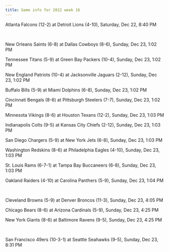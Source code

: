 ```yaml
---
title: Game info for 2012 week 16
---
```

Atlanta Falcons (12-2) at Detroit Lions (4-10), Saturday, Dec 22, 8:40 PM


<br/>

New Orleans Saints (6-8) at Dallas Cowboys (8-6), Sunday, Dec 23, 1:02 PM

Tennessee Titans (5-9) at Green Bay Packers (10-4), Sunday, Dec 23, 1:02 PM

New England Patriots (10-4) at Jacksonville Jaguars (2-12), Sunday, Dec 23, 1:02 PM

Buffalo Bills (5-9) at Miami Dolphins (6-8), Sunday, Dec 23, 1:02 PM

Cincinnati Bengals (8-6) at Pittsburgh Steelers (7-7), Sunday, Dec 23, 1:02 PM

Minnesota Vikings (8-6) at Houston Texans (12-2), Sunday, Dec 23, 1:03 PM

Indianapolis Colts (9-5) at Kansas City Chiefs (2-12), Sunday, Dec 23, 1:03 PM

San Diego Chargers (5-9) at New York Jets (6-8), Sunday, Dec 23, 1:03 PM

Washington Redskins (8-6) at Philadelphia Eagles (4-10), Sunday, Dec 23, 1:03 PM

St. Louis Rams (6-7-1) at Tampa Bay Buccaneers (6-8), Sunday, Dec 23, 1:03 PM

Oakland Raiders (4-10) at Carolina Panthers (5-9), Sunday, Dec 23, 1:04 PM


<br/>

Cleveland Browns (5-9) at Denver Broncos (11-3), Sunday, Dec 23, 4:05 PM

Chicago Bears (8-6) at Arizona Cardinals (5-9), Sunday, Dec 23, 4:25 PM

New York Giants (8-6) at Baltimore Ravens (9-5), Sunday, Dec 23, 4:25 PM


<br/>

San Francisco 49ers (10-3-1) at Seattle Seahawks (9-5), Sunday, Dec 23, 8:31 PM

